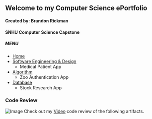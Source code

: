 ## Welcome to my Computer Science ePortfolio
#### Created by: Brandon Rickman
#### SNHU Computer Science Capstone


##### MENU
* [Home](https://brandonrickman.github.io)
* [Software Engineering & Design](https://github.com/brandonrickman/brandonrickman.github.io/artifact1.java)
  * Medical Patient App
* [Algorithm](https://github.com/brandonrickman/brandonrickman.github.io/artifact2.java)
  * Zoo Authentication App
* [Database](https://github.com/brandonrickman/brandonrickman.github.io/artifact3.py)
  * Stock Research App


### Code Review

![Image](https://brandonrickman.github.io/crvid_thumb.PNG)
Check out my [Video](https://youtu.be/XWNr-A46wPg) code review of the following artifacts.
